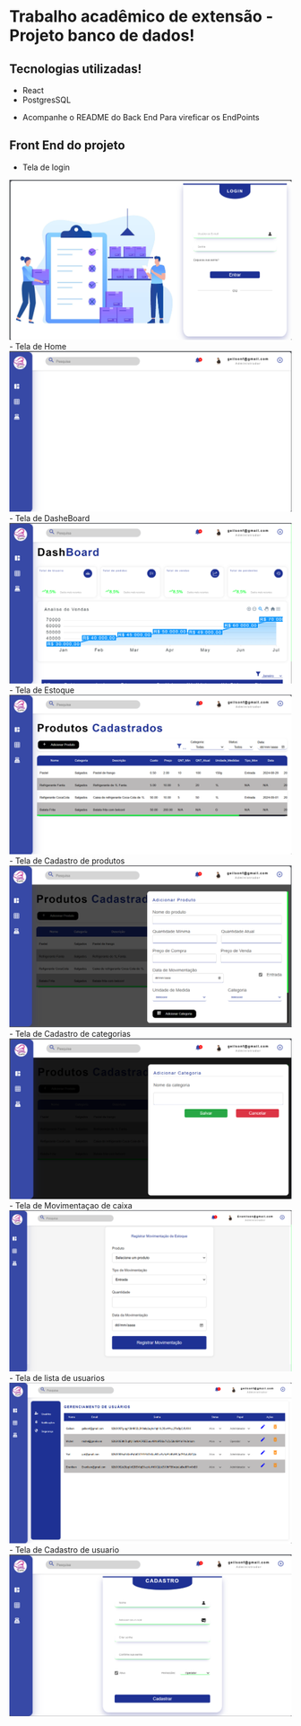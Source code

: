 # Trabalho acadêmico de extensão - Projeto banco de dados!


## Tecnologias utilizadas!
<ul>
    <li>React</li>
    <li>PostgresSQL</li>
</ul>

- Acompanhe o README do Back End Para vireficar os EndPoints

## Front End do projeto

- Tela de login
<img src="./Front-End/src/assets/imgReadme/login.png" alt="" />
- Tela de Home
<img src="./Front-End/src/assets/imgReadme/home.png" alt="" />
- Tela de DasheBoard
<img src="./Front-End/src/assets/imgReadme/dash.png" alt="" />
- Tela de Estoque
<img src="./Front-End/src/assets/imgReadme/estoq.png" alt="" />
- Tela de Cadastro de produtos 
<img src="./Front-End/src/assets/imgReadme/cadas.png" alt="" />
- Tela de Cadastro de categorias
<img src="./Front-End/src/assets/imgReadme/categ.png" alt="" />
- Tela de Movimentaçao de caixa
<img src="./Front-End/src/assets/imgReadme/caixa.png" alt="" />
- Tela de lista de usuarios
<img src="./Front-End/src/assets/imgReadme/useList.png" alt="" />
- Tela de Cadastro de usuario
<img src="./Front-End/src/assets/imgReadme/user.png" alt="" />